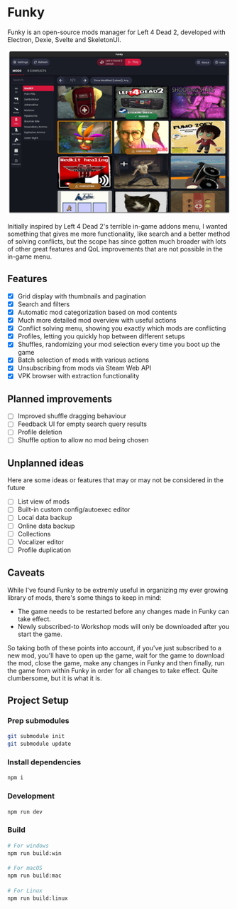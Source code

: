 # Funky

Funky is an open-source mods manager for Left 4 Dead 2, developed with Electron, Dexie, Svelte and SkeletonUI.

![App](/resources/app.png)

Initially inspired by Left 4 Dead 2's terrible in-game addons menu, I wanted something that gives me more functionality, like search and a better method of solving conflicts, but the scope has since gotten much broader with lots of other great features and QoL improvements that are not possible in the in-game menu.

## Features

- [x] Grid display with thumbnails and pagination
- [x] Search and filters
- [x] Automatic mod categorization based on mod contents
- [x] Much more detailed mod overview with useful actions
- [x] Conflict solving menu, showing you exactly which mods are conflicting
- [x] Profiles, letting you quickly hop between different setups
- [x] Shuffles, randomizing your mod selection every time you boot up the game
- [x] Batch selection of mods with various actions
- [x] Unsubscribing from mods via Steam Web API
- [x] VPK browser with extraction functionality

## Planned improvements

- [ ] Improved shuffle dragging behaviour
- [ ] Feedback UI for empty search query results
- [ ] Profile deletion
- [ ] Shuffle option to allow no mod being chosen

## Unplanned ideas

Here are some ideas or features that may or may not be considered in the future

- [ ] List view of mods
- [ ] Built-in custom config/autoexec editor
- [ ] Local data backup
- [ ] Online data backup
- [ ] Collections
- [ ] Vocalizer editor
- [ ] Profile duplication

## Caveats

While I've found Funky to be extremly useful in organizing my ever growing library of mods, there's some things to keep in mind:

- The game needs to be restarted before any changes made in Funky can take effect.
- Newly subscribed-to Workshop mods will only be downloaded after you start the game.

So taking both of these points into account, if you've just subscribed to a new mod, you'll have to open up the game, wait for the game to download the mod, close the game, make any changes in Funky and then finally, run the game from within Funky in order for all changes to take effect. Quite clumbersome, but it is what it is.

## Project Setup

### Prep submodules

```bash
git submodule init
git submodule update
```

### Install dependencies

```bash
npm i
```

### Development

```bash
npm run dev
```

### Build

```bash
# For windows
npm run build:win

# For macOS
npm run build:mac

# For Linux
npm run build:linux
```
